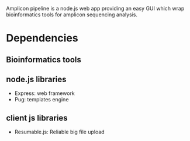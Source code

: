 
Amplicon pipeline is a node.js web app providing an easy GUI which wrap bioinformatics tools for amplicon sequencing analysis.

# Dependencies

## Bioinformatics tools

## node.js libraries

* Express: web framework
* Pug: templates engine

## client js libraries

* Resumable.js: Reliable big file upload
